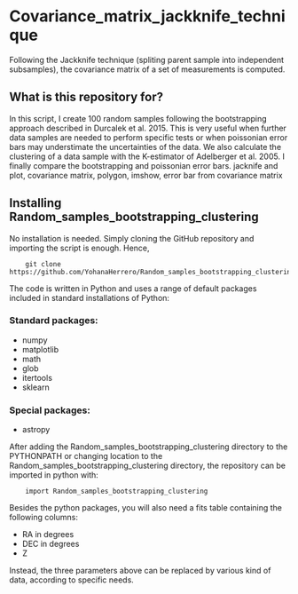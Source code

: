 # Covariance_matrix_jackknife_technique
Following the Jackknife technique (spliting parent sample into independent subsamples), the covariance matrix of a set of measurements is computed.


## **What is this repository for?**

In this script, I create 100 random samples following the bootstrapping approach described in Durcalek et al. 2015. 
This is very useful when further data samples are needed to perform specific tests or when poissonian error bars may understimate the uncertainties of the data. We also calculate the clustering of a data sample with the K-estimator of Adelberger et al. 2005. I finally compare the bootstrapping and poissonian error bars.
jacknife and plot, covariance matrix, polygon, imshow, error bar from covariance matrix

## **Installing Random_samples_bootstrapping_clustering**

No installation is needed. Simply cloning the GitHub repository and importing the script is enough. Hence, 

```
    git clone https://github.com/YohanaHerrero/Random_samples_bootstrapping_clustering.git
```

The code is written in Python and uses a range of default packages included in standard installations of Python:

### **Standard packages:**

- numpy  
- matplotlib
- math
- glob
- itertools
- sklearn

### **Special packages:**

- astropy 

After adding the Random_samples_bootstrapping_clustering directory to the PYTHONPATH or changing location to the Random_samples_bootstrapping_clustering directory, the repository can be imported in python with:

```
    import Random_samples_bootstrapping_clustering
```

Besides the python packages, you will also need a fits table containing the following columns:

- RA in degrees
- DEC in degrees
- Z 

Instead, the three parameters above can be replaced by various kind of data, according to specific needs.
